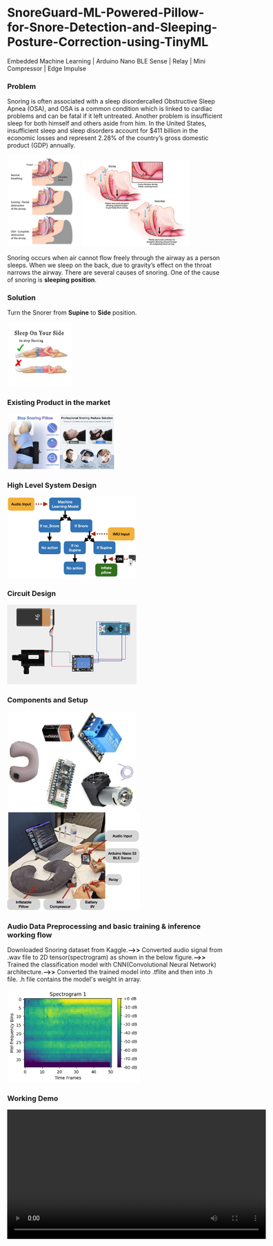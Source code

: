 # SnoreGuard-ML-Powered-Pillow-for-Snore-Detection-and-Sleeping-Posture-Correction-using-TinyML
Embedded Machine Learning | Arduino Nano BLE Sense | Relay | Mini Compressor | Edge Impulse

### Problem
Snoring is often associated with a sleep disordercalled Obstructive Sleep Apnea (OSA), and OSA is a common condition which is linked to cardiac problems and can be fatal if it left untreated. Another problem is insufficient sleep for both himself and others aside from him.
In the United States, insufficient sleep and sleep disorders account for $411 billion in the economic losses and represent 2.28% of the country’s gross domestic product (GDP) annually.

<img src="media/OSA_stage_process.jpg" alt="Image 1" 
 width="170"> <img src="media/pillar-snoring.jpg" alt="Image 2" width="250"/>

Snoring occurs when air cannot flow freely through the airway as a person sleeps. When we sleep on the back, due to gravity’s effect on the throat narrows the airway.
There are several causes of snoring. One of the cause of snoring is **sleeping position**.

### Solution
Turn the Snorer from **Supine** to **Side** position.

<img src="media/recommended_sleeping_position.jpeg" alt="Image 1" width="150">

### Existing Product in the market
<img src="media/existing_product.png" alt="Image 1" width="250">

### High Level System Design
<img src="media/high_design_1.png" alt="Image 1" width="300">

### Circuit Design
<img src="media/circuit_design.png" alt="Image 1" width="300">

### Components and Setup
<img src="media/Components.png" alt="Image 1" width="300"> <img src="media/Setup.png" alt="Image 2" width="308">

### Audio Data Preprocessing and basic training & inference working flow 
Downloaded Snoring dataset from Kaggle.**-->>** Converted audio signal from .wav file to 2D tensor(spectrogram) as shown in the below figure.**-->>** Trained the classification model with CNN(Convolutional Neural Network) architecture.**-->>** Converted the trained model into .tflite and then into .h file. .h file contains the model's weight in array.

<img src="media/2D_tensor_input.png" alt="Image 2" width="308">

### Working Demo 
<video width="600" controls>
  <source src="media/working_demo_animated.mp4" type="video/mp4">
  Your browser does not support the video tag.
</video>









